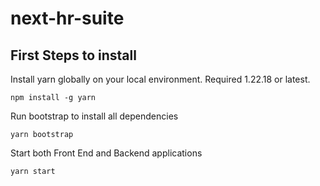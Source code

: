 # next-hr-suite

## First Steps to install

Install yarn globally on your local environment. Required 1.22.18 or latest.

```
npm install -g yarn
```

Run bootstrap to install all dependencies

```
yarn bootstrap
```

Start both Front End and Backend applications

```
yarn start
```
